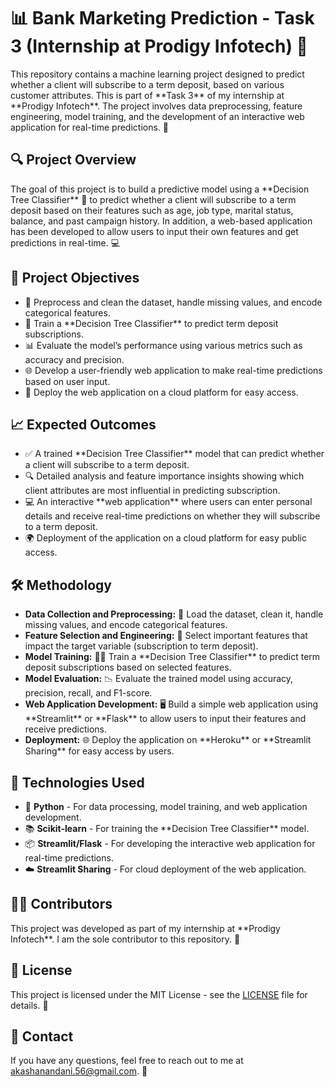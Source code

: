 📊 Bank Marketing Prediction - Task 3 (Internship at Prodigy Infotech) 💼
=========================================================================

This repository contains a machine learning project designed to predict whether a client will subscribe to a term deposit, based on various customer attributes. This is part of \*\*Task 3\*\* of my internship at \*\*Prodigy Infotech\*\*. The project involves data preprocessing, feature engineering, model training, and the development of an interactive web application for real-time predictions. 🚀

🔍 Project Overview
-------------------

The goal of this project is to build a predictive model using a \*\*Decision Tree Classifier\*\* 🌳 to predict whether a client will subscribe to a term deposit based on their features such as age, job type, marital status, balance, and past campaign history. In addition, a web-based application has been developed to allow users to input their own features and get predictions in real-time. 💻

🎯 Project Objectives
---------------------

*   🔧 Preprocess and clean the dataset, handle missing values, and encode categorical features.
*   🧠 Train a \*\*Decision Tree Classifier\*\* to predict term deposit subscriptions.
*   📊 Evaluate the model’s performance using various metrics such as accuracy and precision.
*   🌐 Develop a user-friendly web application to make real-time predictions based on user input.
*   🚀 Deploy the web application on a cloud platform for easy access.

📈 Expected Outcomes
--------------------

*   ✅ A trained \*\*Decision Tree Classifier\*\* model that can predict whether a client will subscribe to a term deposit.
*   🔍 Detailed analysis and feature importance insights showing which client attributes are most influential in predicting subscription.
*   💻 An interactive \*\*web application\*\* where users can enter personal details and receive real-time predictions on whether they will subscribe to a term deposit.
*   🌍 Deployment of the application on a cloud platform for easy public access.

🛠️ Methodology
---------------

*   **Data Collection and Preprocessing:** 📂 Load the dataset, clean it, handle missing values, and encode categorical features.
*   **Feature Selection and Engineering:** 🎯 Select important features that impact the target variable (subscription to term deposit).
*   **Model Training:** 🧑‍💻 Train a \*\*Decision Tree Classifier\*\* to predict term deposit subscriptions based on selected features.
*   **Model Evaluation:** 📉 Evaluate the trained model using accuracy, precision, recall, and F1-score.
*   **Web Application Development:** 🖥️ Build a simple web application using \*\*Streamlit\*\* or \*\*Flask\*\* to allow users to input their features and receive predictions.
*   **Deployment:** 🌐 Deploy the application on \*\*Heroku\*\* or \*\*Streamlit Sharing\*\* for easy access by users.

🧰 Technologies Used
--------------------

*   🐍 **Python** - For data processing, model training, and web application development.
*   📚 **Scikit-learn** - For training the \*\*Decision Tree Classifier\*\* model.
*   📦 **Streamlit/Flask** - For developing the interactive web application for real-time predictions.
*   ☁️ **Streamlit Sharing** - For cloud deployment of the web application.

    

👨‍💻 Contributors
------------------

This project was developed as part of my internship at \*\*Prodigy Infotech\*\*. I am the sole contributor to this repository. 💪

📜 License
----------

This project is licensed under the MIT License - see the [LICENSE](LICENSE) file for details. 📄

📩 Contact
----------

If you have any questions, feel free to reach out to me at akashanandani.56@gmail.com. 📧
